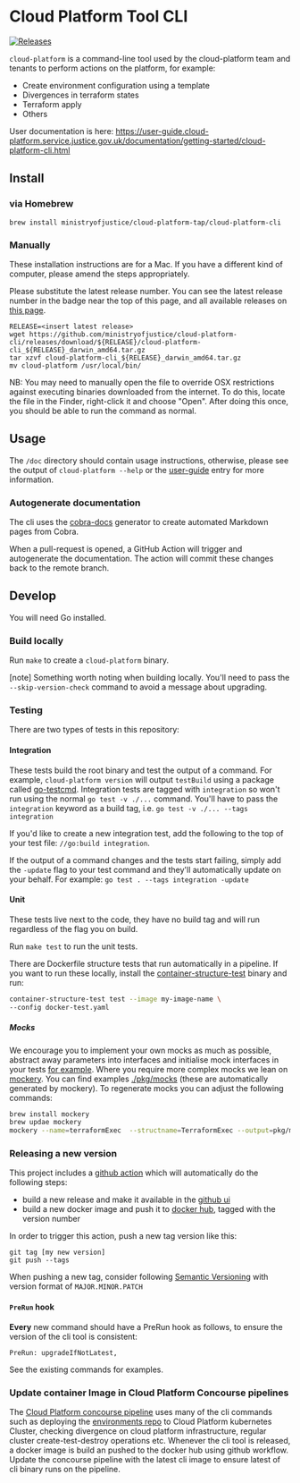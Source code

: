 # Cloud Platform Tool CLI

[![Releases](https://img.shields.io/github/release/ministryofjustice/cloud-platform-cli/all.svg?style=flat-square)](https://github.com/ministryofjustice/cloud-platform-cli/releases)

`cloud-platform` is a command-line tool used by the cloud-platform team and tenants to perform actions on the platform, for example:

- Create environment configuration using a template
- Divergences in terraform states
- Terraform apply
- Others

User documentation is here: https://user-guide.cloud-platform.service.justice.gov.uk/documentation/getting-started/cloud-platform-cli.html

## Install

### via Homebrew

```
brew install ministryofjustice/cloud-platform-tap/cloud-platform-cli
```

### Manually

These installation instructions are for a Mac. If you have a different kind of
computer, please amend the steps appropriately.

Please substitute the latest release number. You can see the latest release
number in the badge near the top of this page, and all available releases on
[this page][github ui].

```
RELEASE=<insert latest release>
wget https://github.com/ministryofjustice/cloud-platform-cli/releases/download/${RELEASE}/cloud-platform-cli_${RELEASE}_darwin_amd64.tar.gz
tar xzvf cloud-platform-cli_${RELEASE}_darwin_amd64.tar.gz
mv cloud-platform /usr/local/bin/
```

NB: You may need to manually open the file to override OSX restrictions against
executing binaries downloaded from the internet. To do this, locate the file in
the Finder, right-click it and choose "Open". After doing this once, you should
be able to run the command as normal.

## Usage

The `/doc` directory should contain usage instructions, otherwise, please see the output of `cloud-platform --help` or the [user-guide](https://user-guide.cloud-platform.service.justice.gov.uk/documentation/getting-started/cloud-platform-cli.html) entry for more information.

### Autogenerate documentation

The cli uses the [cobra-docs](https://github.com/spf13/cobra/blob/main/doc/md_docs.md) generator to create automated Markdown pages from Cobra.

When a pull-request is opened, a GitHub Action will trigger and autogenerate the documentation. The action will commit these changes back to the remote branch.

## Develop

You will need Go installed.

### Build locally

Run `make` to create a `cloud-platform` binary.

[note] Something worth noting when building locally. You'll need to pass the `--skip-version-check` command to avoid a message about upgrading.

### Testing

There are two types of tests in this repository:

#### Integration

These tests build the root binary and test the output of a command. For example, `cloud-platform version` will output `testBuild` using a package called [go-testcmd](https://github.com/google/go-cmdtest). Integration tests are tagged with `integration` so won't run using the normal `go test -v ./...` command. You'll have to pass the `integration` keyword as a build tag, i.e. `go test -v ./... --tags integration`

If you'd like to create a new integration test, add the following to the top of your test file: `//go:build integration`.

If the output of a command changes and the tests start failing, simply add the `-update` flag to your test command and they'll automatically update on your behalf. For example: `go test . --tags integration -update`

#### Unit

These tests live next to the code, they have no build tag and will run regardless of the flag you on build.

Run `make test` to run the unit tests.

There are Dockerfile structure tests that run automatically in a pipeline. If you want to run these locally, install the [container-structure-test](https://github.com/GoogleContainerTools/container-structure-test#installation) binary and run:

```bash
container-structure-test test --image my-image-name \
--config docker-test.yaml
```

##### Mocks

We encourage you to implement your own mocks as much as possible, abstract away parameters into interfaces and initialise mock interfaces in your tests [for example](./pkg/cluster/delete_utils/tf_utils.go). Where you require more complex mocks we lean on [mockery](https://github.com/vektra/mockery). You can find examples [./pkg/mocks](./pkg/mocks) (these are automatically generated by mockery). To regenerate mocks you can adjust the following commands:

```bash
brew install mockery
brew updae mockery
mockery --name=terraformExec  --structname=TerraformExec --output=pkg/mocks/terraform --dir="pkg/terraform"
```

### Releasing a new version

This project includes a [github action](.github/workflows/build-release.yml) which
will automatically do the following steps:

- build a new release and make it available in the [github ui]
- build a new docker image and push it to [docker hub], tagged with the version number

In order to trigger this action, push a new tag version like this:

```
git tag [my new version]
git push --tags
```

When pushing a new tag, consider following [Semantic Versioning](https://semver.org/#semantic-versioning-200) with version format of `MAJOR.MINOR.PATCH`

#### `PreRun` hook

**Every** new command should have a PreRun hook as follows, to ensure the version of the cli tool is consistent:

```
PreRun: upgradeIfNotLatest,
```

See the existing commands for examples.

[docker hub]: https://hub.docker.com/repository/docker/ministryofjustice/cloud-platform-cli
[github ui]: https://github.com/ministryofjustice/cloud-platform-cli/releases

### Update container Image in Cloud Platform Concourse pipelines

The [Cloud Platform concourse pipeline](https://github.com/ministryofjustice/cloud-platform-terraform-concourse/tree/main/pipelines/manager/main) uses many of the cli commands such as deploying the [environments repo](https://github.com/ministryofjustice/cloud-platform-environments.git) to Cloud Platform kubernetes Cluster, checking divergence on cloud platform infrastructure, regular cluster create-test-destroy operations etc. Whenever the cli tool is released, a docker image is build an pushed to the docker hub using github workflow. Update the concourse pipeline with the latest cli image to ensure latest of cli binary runs on the pipeline.
